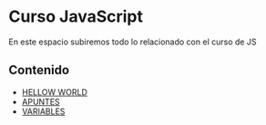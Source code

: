 # Curso JavaScript

En este espacio subiremos todo lo relacionado con el curso de JS

## Contenido

- [HELLOW WORLD](hellow_world.html)
- [APUNTES](apuntes.html)
- [VARIABLES](variables.html)